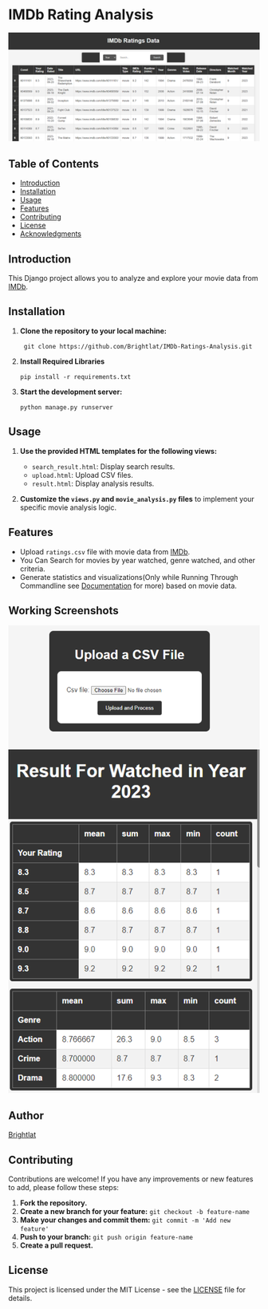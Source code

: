 # IMDb Rating Analysis

![Project Screenshot](Screeshots/Result.PNG) 
## Table of Contents 
 - [Introduction](#introduction) 
 - [Installation](#installation) 
 -  [Usage](#usage) 
 -  [Features](#features) 
 -  [Contributing](#contributing) 
 -  [License](#license) 
 -  [Acknowledgments](#acknowledgments)


## Introduction 
This Django project allows you to analyze and explore your movie data from [IMDb](https://www.imdb.com/list/ratings/?ref_=helpms_ih_tm_history).

## Installation  
1.  **Clone the repository to your local machine:**  
	```shell
	 git clone https://github.com/Brightlat/IMDb-Ratings-Analysis.git
2.  **Install Required Libraries**
	```shell
	pip install -r requirements.txt
3. **Start the development server:**
	```shell
	python manage.py runserver
## Usage

1.  **Use the provided HTML templates for the following views:**
    
    -   `search_result.html`: Display search results.
    -   `upload.html`: Upload CSV files.
    -   `result.html`: Display analysis results.
2.  **Customize the `views.py` and `movie_analysis.py` files** to implement your specific movie analysis logic.

## Features

-   Upload `ratings.csv` file with movie data from [IMDb](https://www.imdb.com/list/ratings/?ref_=helpms_ih_tm_history).
-   You Can Search for movies by year watched, genre watched, and other criteria.
-   Generate statistics and visualizations(Only while Running Through Commandline see [Documentation](Documentation.md) for more) based on movie data.

## Working Screenshots
![Upload](Screeshots/Upload.PNG) 
![Search](Screeshots/Searched_Result.PNG)

## Author
[Brightlat](https://github.com/Brightlat)
## Contributing

Contributions are welcome! If you have any improvements or new features to add, please follow these steps:

1.  **Fork the repository.**
2.  **Create a new branch for your feature:** `git checkout -b feature-name`
3.  **Make your changes and commit them:** `git commit -m 'Add new feature'`
4.  **Push to your branch:** `git push origin feature-name`
5.  **Create a pull request.**

## License

This project is licensed under the MIT License - see the [LICENSE](#License) file for details.
